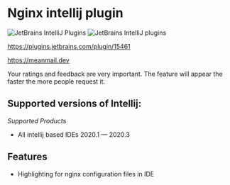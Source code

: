 # Nginx intellij plugin
![JetBrains IntelliJ Plugins](https://img.shields.io/jetbrains/plugin/r/stars/15461?label=JetBrans%20Marketplace)
![JetBrains IntelliJ plugins](https://img.shields.io/jetbrains/plugin/d/15461)

https://plugins.jetbrains.com/plugin/15461

https://meanmail.dev

Your ratings and feedback are very important. The feature will appear the faster the more people request it.

## Supported versions of Intellij:

*Supported Products*
- All intellij based IDEs 2020.1 — 2020.3

## Features

* Highlighting for nginx configuration files in IDE
